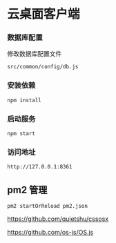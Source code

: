# 云桌面客户端

### 数据库配置

修改数据库配置文件
```
src/common/config/db.js

```

### 安装依赖

```
npm install
```

### 启动服务

```
npm start
```

### 访问地址

```
http://127.0.0.1:8361
```

## pm2 管理


```
pm2 startOrReload pm2.json
```


https://github.com/quietshu/cssosx

https://github.com/os-js/OS.js